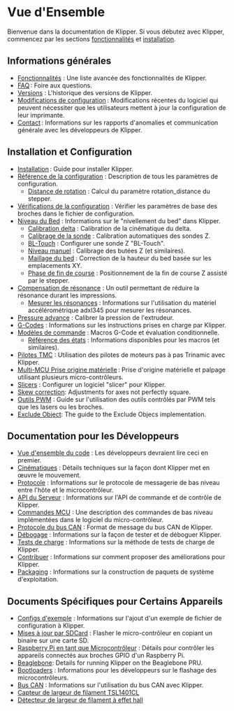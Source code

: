 # Vue d'Ensemble

Bienvenue dans la documentation de Klipper. Si vous débutez avec Klipper, commencez par les sections [fonctionnalités](Features.md) et [installation](Installation.md).

## Informations générales

- [Fonctionnalités](Features.md) : Une liste avancée des fonctionnalités de Klipper.
- [FAQ](FAQ.md) : Foire aux questions.
- [Versions](Releases.md) : L'historique des versions de Klipper.
- [Modifications de configuration](Config_Changes.md) : Modifications récentes du logiciel qui peuvent nécessiter que les utilisateurs mettent à jour la configuration de leur imprimante.
- [Contact](Contact.md) : Informations sur les rapports d'anomalies et communication générale avec les développeurs de Klipper.

## Installation et Configuration

- [Installation](Installation.md) : Guide pour installer Klipper.
- [Référence de la configuration](Config_Reference.md) : Description de tous les paramètres de configuration.
   - [Distance de rotation](Rotation_Distance.md) : Calcul du paramètre rotation_distance du stepper.
- [Vérifications de la configuration](Config_checks.md) : Vérifier les paramètres de base des broches dans le fichier de configuration.
- [Niveau du Bed](Bed_Level.md) : Informations sur le "nivellement du bed" dans Klipper.
   - [Calibration delta](Delta_Calibrate.md) : Calibration de la cinématique du delta.
   - [Calibrage de la sonde](Probe_Calibrate.md) : Calibration automatiques des sondes Z.
   - [BL-Touch](BLTouch.md) : Configurer une sonde Z "BL-Touch".
   - [Niveau manuel](Manual_Level.md) : Calibrage des butées Z (et similaires).
   - [Maillage du bed](Bed_Mesh.md) : Correction de la hauteur du bed basée sur les emplacements XY.
   - [Phase de fin de course](Endstop_Phase.md) : Positionnement de la fin de course Z assisté par le stepper.
- [Compensation de résonance](Resonance_Compensation.md) : Un outil permettant de réduire la résonance durant les impressions.
   - [Mesurer les résonances](Measuring_Resonances.md) : Informations sur l'utilisation du matériel accélérométrique adxl345 pour mesurer les résonances.
- [Pressure advance](Pressure_Advance.md) : Calibrer la pression de l'extrudeur.
- [G-Codes](G-Codes.md) : Informations sur les instructions prises en charge par Klipper.
- [Modèles de commande](Command_Templates.md) : Macros G-Code et évaluation conditionnelle.
   - [Référence des états](Status_Reference.md) : Informations disponibles pour les macros (et similaires).
- [Pilotes TMC](TMC_Drivers.md) : Utilisation des pilotes de moteurs pas à pas Trinamic avec Klipper.
- [Multi-MCU Prise origine matérielle](Multi_MCU_Homing.md) : Prise d'origine matérielle et palpage utilisant plusieurs micro-contrôleurs.
- [Slicers](Slicers.md) : Configurer un logiciel "slicer" pour Klipper.
- [Skew correction](Skew_Correction.md): Adjustments for axes not perfectly square.
- [Outils PWM](Using_PWM_Tools.md) : Guide sur l'utilisation des outils contrôlés par PWM tels que les lasers ou les broches.
- [Exclude Object](Exclude_Object.md): The guide to the Exclude Objecs implementation.

## Documentation pour les Développeurs

- [Vue d'ensemble du code](Code_Overview.md) : Les développeurs devraient lire ceci en premier.
- [Cinématiques](Kinematics.md) : Détails techniques sur la façon dont Klipper met en œuvre le mouvement.
- [Protocole](Protocol.md) : Informations sur le protocole de messagerie de bas niveau entre l'hôte et le microcontrôleur.
- [API du Serveur](API_Server.md) : Informations sur l'API de commande et de contrôle de Klipper.
- [Commandes MCU](MCU_Commands.md) : Une description des commandes de bas niveau implémentées dans le logiciel du micro-contrôleur.
- [Protocole du bus CAN](CANBUS_protocol.md) : Format de message du bus CAN de Klipper.
- [Débogage](Debugging.md) : Informations sur la façon de tester et de déboguer Klipper.
- [Tests de charge](Benchmarks.md) : Informations sur la méthode de tests de charge de Klipper.
- [Contribuer](CONTRIBUTING.md) : Informations sur comment proposer des améliorations pour Klipper.
- [Packaging](Packaging.md) : Informations sur la construction de paquets de système d'exploitation.

## Documents Spécifiques pour Certains Appareils

- [Configs d'exemple](Example_Configs.md) : Informations sur l'ajout d'un exemple de fichier de configuration à Klipper.
- [Mises à jour par SDCard](SDCard_Updates.md) : Flasher le micro-contrôleur en copiant un binaire sur une carte SD.
- [Raspberry Pi en tant que Microcontrôleur](RPi_microcontroller.md) : Détails pour contrôler les appareils connectés aux broches GPIO d'un Raspberry Pi.
- [Beaglebone](Beaglebone.md): Details for running Klipper on the Beaglebone PRU.
- [Bootloaders](Bootloaders.md) : Informations pour les développeurs sur le flashage des microcontrôleurs.
- [Bus CAN](CANBUS.md) : Informations sur l'utilisation du bus CAN avec Klipper.
- [Capteur de largeur de filament TSL1401CL](TSL1401CL_Filament_Width_Sensor.md)
- [Détecteur de largeur de filament à effet hall](Hall_Width_Sensor.md)
